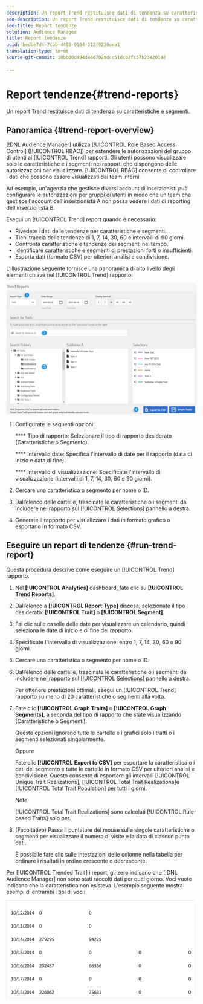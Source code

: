 ```yaml
---
description: Un report Trend restituisce dati di tendenza su caratteristiche e segmenti.
seo-description: Un report Trend restituisce dati di tendenza su caratteristiche e segmenti.
seo-title: Report tendenze
solution: Audience Manager
title: Report tendenze
uuid: bedbe7d4-7cbb-4403-9104-312f9230aea1
translation-type: tm+mt
source-git-commit: 18bb00d494d44d7028dcc51dcb2fc57b23420142

---
```



# Report tendenze{#trend-reports}

Un report Trend restituisce dati di tendenza su caratteristiche e segmenti.

## Panoramica {#trend-report-overview}

<!-- 

c_trend_reports.xml

 -->

[!DNL Audience Manager] utilizza [!UICONTROL Role Based Access Control] ([!UICONTROL RBAC]) per estendere le autorizzazioni del gruppo di utenti ai [!UICONTROL Trend] rapporti. Gli utenti possono visualizzare solo le caratteristiche e i segmenti nei rapporti che dispongono delle autorizzazioni per visualizzare. [!UICONTROL RBAC] consente di controllare i dati che possono essere visualizzati dai team interni.

Ad esempio, un'agenzia che gestisce diversi account di inserzionisti può configurare le autorizzazioni per gruppi di utenti in modo che un team che gestisce l'account dell'inserzionista A non possa vedere i dati di reporting dell'inserzionista B.

Esegui un [!UICONTROL Trend] report quando è necessario:

* Rivedete i dati delle tendenze per caratteristiche e segmenti.
* Tieni traccia delle tendenze di 1, 7, 14, 30, 60 e intervalli di 90 giorni.
* Confronta caratteristiche e tendenze dei segmenti nel tempo.
* Identificare caratteristiche e segmenti di prestazioni forti o insufficienti.
* Esporta dati (formato CSV) per ulteriori analisi e condivisione.

L'illustrazione seguente fornisce una panoramica di alto livello degli elementi chiave nel [!UICONTROL Trend] rapporto.

![](assets/trend_reports.png)

1. Configurate le seguenti opzioni:

   **** Tipo di rapporto: Selezionare il tipo di rapporto desiderato (Caratteristiche o Segmento).

   **** Intervallo date: Specifica l'intervallo di date per il rapporto (data di inizio e data di fine).

   **** Intervallo di visualizzazione: Specificate l'intervallo di visualizzazione (intervalli di 1, 7, 14, 30, 60 e 90 giorni).

2. Cercare una caratteristica o segmento per nome o ID.
3. Dall’elenco delle cartelle, trascinate le caratteristiche o i segmenti da includere nel rapporto sul [!UICONTROL Selections] pannello a destra.
4. Generate il rapporto per visualizzare i dati in formato grafico o esportarlo in formato CSV.

## Eseguire un report di tendenze {#run-trend-report}

Questa procedura descrive come eseguire un [!UICONTROL Trend] rapporto.

<!-- 

t_working_with_trend_reports.xml

 -->

1. Nel **[!UICONTROL Analytics]** dashboard, fate clic su **[!UICONTROL Trend Reports]**.
1. Dall’elenco a **[!UICONTROL Report Type]** discesa, selezionate il tipo desiderato: **[!UICONTROL Trait]** o **[!UICONTROL Segment]**.
1. Fai clic sulle caselle delle date per visualizzare un calendario, quindi seleziona le date di inizio e di fine del rapporto.
1. Specificate l'intervallo di visualizzazione: entro 1, 7, 14, 30, 60 o 90 giorni.
1. Cercare una caratteristica o segmento per nome o ID.
1. Dall’elenco delle cartelle, trascinate le caratteristiche o i segmenti da includere nel rapporto sul [!UICONTROL Selections] pannello a destra.

   Per ottenere prestazioni ottimali, esegui un [!UICONTROL Trend] rapporto su meno di 20 caratteristiche o segmenti alla volta.
1. Fate clic **[!UICONTROL Graph Traits]** o **[!UICONTROL Graph Segments]**, a seconda del tipo di rapporto che state visualizzando (Caratteristiche o Segmenti).

   Queste opzioni ignorano tutte le cartelle e i grafici solo i tratti o i segmenti selezionati singolarmente.

   Oppure

   Fate clic **[!UICONTROL Export to CSV]** per esportare la caratteristica o i dati del segmento e tutte le cartelle in formato CSV per ulteriori analisi e condivisione. Questo consente di esportare gli intervalli [!UICONTROL Unique Trait Realizations], [!UICONTROL Total Trait Realizations]e [!UICONTROL Total Trait Population] per tutti i giorni.

   >[!NOTE]
   >
   >[!UICONTROL Total Trait Realizations] sono calcolati [!UICONTROL Rule-based Traits] solo per.

1. (Facoltativo) Passa il puntatore del mouse sulle singole caratteristiche o segmenti per visualizzare il numero di visite e la data di ciascun punto dati.

   È possibile fare clic sulle intestazioni delle colonne nella tabella per ordinare i risultati in ordine crescente o decrescente.

Per [!UICONTROL Trended Trait] i report, gli zero indicano che [!DNL Audience Manager] non sono stati raccolti dati per quel giorno. Voci vuote indicano che la caratteristica non esisteva. L'esempio seguente mostra esempi di entrambi i tipi di voci:

![](assets/trended_data.png)

